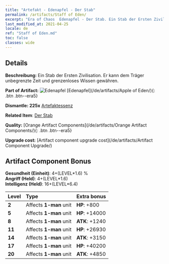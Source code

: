 ```yaml
---
title: "Artefakt - Edenapfel - Der Stab"
permalink: /artifacts/Staff of Eden/
excerpt: "Era of Chaos  Edenapfel - Der Stab. Ein Stab der Ersten Zivilisation. Er kann dem Träger unbegrenzte Zeit und grenzenloses Wissen gewähren."
last_modified_at: 2021-04-25
locale: de
ref: "Staff of Eden.md"
toc: false
classes: wide
---
```




## Details

 **Beschreibung:** Ein Stab der Ersten Zivilisation. Er kann dem Träger unbegrenzte Zeit und grenzenloses Wissen gewähren.

 **Part of Artifact:** ![Edenapfel](/images/t/icon_artifact_49.png) [Edenapfel](/de/artifacts/Apple of Eden/){: .btn .btn--era5}

 **Dismantle: 225x** [Artefaktessenz](/ItemsDE/con_905/)

 **Related Item**: [Der Stab](/ItemsDE/art_186/)

 **Quality:** [Orange Artifact Components](/de/artifacts/Orange Artifact Components/){: .btn .btn--era5}

 **Upgrade cost:** [Artifact component upgrade cost](/de/artifacts/Artifact Component Upgrade/)

## Artifact Component Bonus

  **Gesundheit (Einheit)**: 4+(LEVEL\*1.6) %<br/>**Angriff (Held)**: 4+(LEVEL\*1.6)<br/>**Intelligenz (Held)**: 16+(LEVEL\*6.4)

  |  Level  | Type |    Extra bonus  | 
  |:--------|:-----|:----------------| 
  | **2** | Affects **1-man** unit | **HP**: +800 | 
  | **5** | Affects **1-man** unit | **HP**: +14000 | 
  | **8** | Affects **1-man** unit | **ATK**: +1240 | 
  | **11** | Affects **1-man** unit | **HP**: +26930 | 
  | **14** | Affects **1-man** unit | **ATK**: +3150 | 
  | **17** | Affects **1-man** unit | **HP**: +40200 | 
  | **20** | Affects **1-man** unit | **ATK**: +4850 | 

